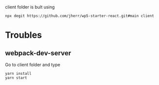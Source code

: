 client folder is bult using

```
npx degit https://github.com/jherr/wp5-starter-react.git#main client
```

# Troubles

## webpack-dev-server

Go to client folder and type

```
yarn install
yarn start
```
